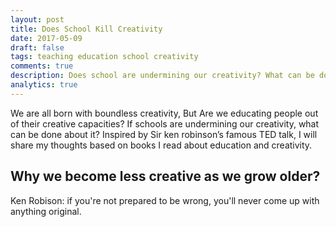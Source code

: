 ```yaml
---
layout: post
title: Does School Kill Creativity
date: 2017-05-09
draft: false
tags: teaching education school creativity
comments: true
description: Does school are undermining our creativity? What can be done about it? Inspired by Sir ken robinson’s famous TED talk, I will share my thoughts based on books I read about education and creativity.
analytics: true
---
```


We are all born with boundless creativity, But Are we educating people out of their creative capacities? If schools are undermining our creativity, what can be done about it? Inspired by Sir ken robinson’s famous TED talk, I will share my thoughts based on books I read about education and creativity.
<br>

## Why we become less creative as we grow older?

Ken Robison:  if you're not prepared to be wrong, you'll never come up with anything original.
